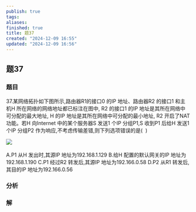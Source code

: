 ```yaml
---
publish: true
tags: 
aliases: 
finished: true
title: 题37
created: "2024-12-09 16:55"
updated: "2024-12-09 16:56"
---
```

## 题37
### 题目
37.某网络拓扑如下图所示,路由器R1的接口0 的IP 地址、路由器R2 的接口1 和主机H 所在网络的网络地址都已标注在图中, R2 的接口1 的IP 地址是其所在网络中可分配的最大地址, H 的IP 地址是其所在网络中可分配的最小地址, R2 开启了NAT 功能。若H 向Internet 中的某个服务器S 发送1 个IP 分组P1,S 收到P1 后给H 发送1 个IP 分组P2 作为响应,不考虑传输差错,则下列选项错误的是(  )  

![](https://img.hwenyi.tech/202412100051908.webp)  

A.P1 从H 发出时,其源IP 地址为192.168.1.129 B.给H 配置的默认网关的IP 地址为192.168.1.190 C.P1 经过R2 转发后,其源IP 地址为192.166.0.58 D.P2 从R1 转发后,其目的IP 地址为192.166.0.56  
### 分析

### 解